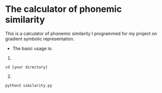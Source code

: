 # The calculator of phonemic similarity 
This is a calculator of phonemic similarity I programmed for my project on gradient symbolic representation. 
- The basic usage is: 
1.
```console
cd [your directory]
```
2.
```console
python3 similarity.py
```
  
